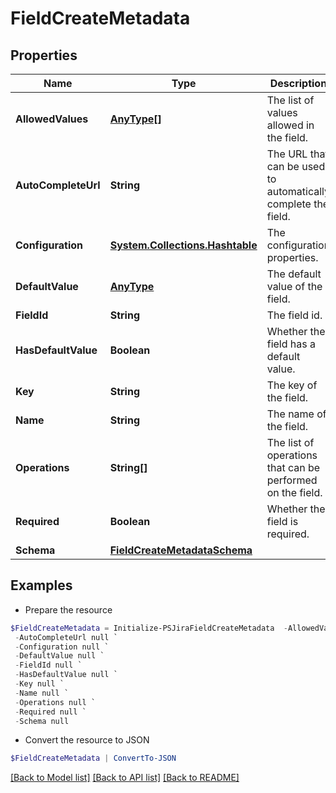 # FieldCreateMetadata
## Properties

Name | Type | Description | Notes
------------ | ------------- | ------------- | -------------
**AllowedValues** | [**AnyType[]**](AnyType.md) | The list of values allowed in the field. | [optional] [readonly] 
**AutoCompleteUrl** | **String** | The URL that can be used to automatically complete the field. | [optional] [readonly] 
**Configuration** | [**System.Collections.Hashtable**](AnyType.md) | The configuration properties. | [optional] [readonly] 
**DefaultValue** | [**AnyType**](.md) | The default value of the field. | [optional] [readonly] 
**FieldId** | **String** | The field id. | [readonly] 
**HasDefaultValue** | **Boolean** | Whether the field has a default value. | [optional] [readonly] 
**Key** | **String** | The key of the field. | [readonly] 
**Name** | **String** | The name of the field. | [readonly] 
**Operations** | **String[]** | The list of operations that can be performed on the field. | [readonly] 
**Required** | **Boolean** | Whether the field is required. | [readonly] 
**Schema** | [**FieldCreateMetadataSchema**](FieldCreateMetadataSchema.md) |  | 

## Examples

- Prepare the resource
```powershell
$FieldCreateMetadata = Initialize-PSJiraFieldCreateMetadata  -AllowedValues null `
 -AutoCompleteUrl null `
 -Configuration null `
 -DefaultValue null `
 -FieldId null `
 -HasDefaultValue null `
 -Key null `
 -Name null `
 -Operations null `
 -Required null `
 -Schema null
```

- Convert the resource to JSON
```powershell
$FieldCreateMetadata | ConvertTo-JSON
```

[[Back to Model list]](../README.md#documentation-for-models) [[Back to API list]](../README.md#documentation-for-api-endpoints) [[Back to README]](../README.md)

